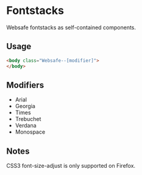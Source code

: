 # Fontstacks

Websafe fontstacks as self-contained components.

## Usage

```html
<body class="Websafe--[modifier]">
</body>
```

## Modifiers

+ Arial
+ Georgia
+ Times
+ Trebuchet
+ Verdana
+ Monospace

## Notes
CSS3 font-size-adjust is only supported on Firefox.
